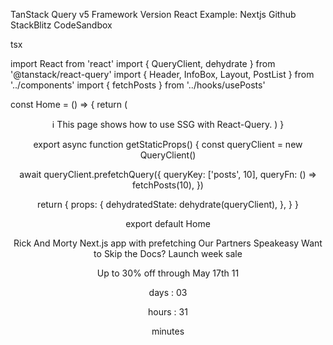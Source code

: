 TanStack
Query v5
Framework
Version
React Example: Nextjs
Github
StackBlitz
CodeSandbox

tsx

import React from 'react'
import { QueryClient, dehydrate } from '@tanstack/react-query'
import { Header, InfoBox, Layout, PostList } from '../components'
import { fetchPosts } from '../hooks/usePosts'

const Home = () => {
return (
<Layout>
<Header />
<InfoBox>ℹ️ This page shows how to use SSG with React-Query.</InfoBox>
<PostList />
</Layout>
)
}

export async function getStaticProps() {
const queryClient = new QueryClient()

await queryClient.prefetchQuery({
queryKey: ['posts', 10],
queryFn: () => fetchPosts(10),
})

return {
props: {
dehydratedState: dehydrate(queryClient),
},
}
}

export default Home

Rick And Morty
Next.js app with prefetching
Our Partners
Speakeasy
Want to Skip the Docs?
Launch week sale

Up to 30% off through May 17th
11

days
:
03

hours
:
31

minutes
